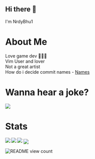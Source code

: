 ## Hi there 👋
I'm NrdyBhu1

# About Me
Love game dev 👨🏻‍💻   
Vim User and lover  
Not a great artist  
How do i decide commit names - [Names](http://whatthecommit.com/index.txt)

<h1>Wanna hear a joke?</h1>
<img src="https://readme-jokes.vercel.app/api?bgColor=%23073b4c&textColor=%2306d6a0&aColor=%2306d6a0&borderColor=%2306d6a0">    
<h1>Stats</h1>
<img src="https://github-profile-trophy.vercel.app/?username=NrdyBhu1&theme=onedark">  
<img align="center" src="http://github-readme-streak-stats.herokuapp.com?user=NrdyBhu1&theme=onedark&hide_border=true">  
<img align="left" src="https://github-readme-stats.vercel.app/api?username=NrdyBhu1&&layout=compact&count_private=true&show_icons=true&hide_border=true&include_all_commits=true&bg_color=0D1117&title_color=FFFFFF&text_color=FFFFFF&icon_color=FFFFFF">
<img align="left" src="https://github-readme-stats.vercel.app/api/top-langs/?username=NrdyBhu1&layout=compact&hide_border=true&card_width=250&bg_color=0D1117&title_color=FFFFFF&text_color=FFFFFF&icon_color=FFFFFF">  

![README view count](https://api.ghprofile.me/view?username=NrdyBhu1&label=README%20views&color=0b0764)

